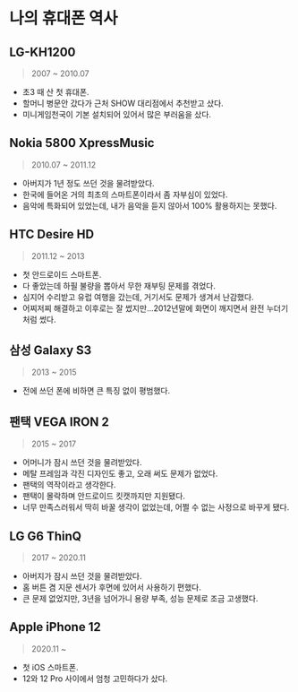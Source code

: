 # 나의 휴대폰 역사

## LG-KH1200

> 2007 ~ 2010.07

* 초3 때 산 첫 휴대폰.
* 할머니 병문안 갔다가 근처 SHOW 대리점에서 추천받고 샀다.
* 미니게임천국이 기본 설치되어 있어서 많은 부러움을 샀다.

## Nokia 5800 XpressMusic

> 2010.07 ~ 2011.12

* 아버지가 1년 정도 쓰던 것을 물려받았다.
* 한국에 들어온 거의 최초의 스마트폰이라서 좀 자부심이 있었다.
* 음악에 특화되어 있었는데, 내가 음악을 듣지 않아서 100% 활용하지는 못했다.

## HTC Desire HD

> 2011.12 ~ 2013

* 첫 안드로이드 스마트폰.
* 다 좋았는데 하필 불량을 뽑아서 무한 재부팅 문제를 겪었다.
* 심지어 수리받고 유럽 여행을 갔는데, 거기서도 문제가 생겨서 난감했다.
* 어찌저찌 해결하고 이후로는 잘 썼지만...2012년말에 화면이 깨지면서 완전 누더기처럼 썼다.

## 삼성 Galaxy S3

> 2013 ~ 2015

* 전에 쓰던 폰에 비하면 큰 특징 없이 평범했다.

## 팬택 VEGA IRON 2

> 2015 ~ 2017

* 어머니가 잠시 쓰던 것을 물려받았다.
* 메탈 프레임과 각진 디자인도 좋고, 오래 써도 문제가 없었다. 
* 팬택의 역작이라고 생각한다.
* 팬택이 몰락하며 안드로이드 킷캣까지만 지원됐다.
* 너무 만족스러워서 딱히 바꿀 생각이 없었는데, 어쩔 수 없는 사정으로 바꾸게 됐다. 

## LG G6 ThinQ

> 2017 ~ 2020.11

* 아버지가 잠시 쓰던 것을 물려받았다.
* 홈 버튼 겸 지문 센서가 후면에 있어서 사용하기 편했다. 
* 큰 문제 없었지만, 3년을 넘어가니 용량 부족, 성능 문제로 조금 고생했다.

## Apple iPhone 12

> 2020.11 ~

* 첫 iOS 스마트폰.
* 12와 12 Pro 사이에서 엄청 고민하다가 샀다.

